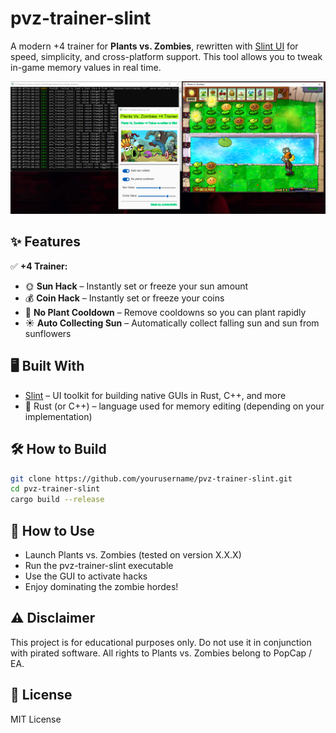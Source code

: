 # pvz-trainer-slint

A modern +4 trainer for **Plants vs. Zombies**, rewritten with [Slint UI](https://slint.dev) for speed, simplicity, and cross-platform support. This tool allows you to tweak in-game memory values in real time.

![pvz-trainer-slint screenshot](pvz-screenshots.png) 

## ✨ Features

✅ **+4 Trainer:**
- 🌞 **Sun Hack** – Instantly set or freeze your sun amount  
- 💰 **Coin Hack** – Instantly set or freeze your coins  
- 🌿 **No Plant Cooldown** – Remove cooldowns so you can plant rapidly  
- ☀️ **Auto Collecting Sun** – Automatically collect falling sun and sun from sunflowers  

## 🖥️ Built With

- [Slint](https://slint.dev) – UI toolkit for building native GUIs in Rust, C++, and more
- 🦀 Rust (or C++) – language used for memory editing (depending on your implementation)

## 🛠️ How to Build

```bash
git clone https://github.com/yourusername/pvz-trainer-slint.git
cd pvz-trainer-slint
cargo build --release
```

## 🚀 How to Use
- Launch Plants vs. Zombies (tested on version X.X.X)
- Run the pvz-trainer-slint executable
- Use the GUI to activate hacks
- Enjoy dominating the zombie hordes!

## ⚠️ Disclaimer
This project is for educational purposes only. Do not use it in conjunction with pirated software. All rights to Plants vs. Zombies belong to PopCap / EA.

## 📄 License
MIT License
